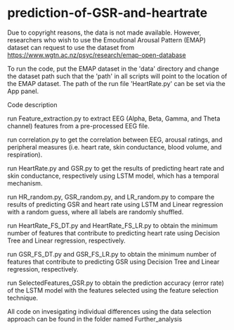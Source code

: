 # prediction-of-GSR-and-heartrate

Due to copyright reasons, the data is not made available. However, researchers who wish to use the Emoutional Arousal Pattern (EMAP) dataset can request to use the dataset from https://www.wgtn.ac.nz/psyc/research/emap-open-database

To run the code, put the EMAP dataset in the 'data' directory and change the dataset path such that the 'path' in all scripts will point to the location of the EMAP dataset. The path of the run file 'HeartRate.py' can be set via the App panel.

Code description

run Feature_extraction.py to extract EEG (Alpha, Beta, Gamma, and Theta channel) features from a pre-processed EEG file.

run correlation.py to get the correlation between EEG, arousal ratings, and peripheral measures (i.e. heart rate, skin conductance, blood volume, and respiration).

run HeartRate.py and GSR.py to get the results of predicting heart rate and skin conductance, respectively using LSTM model, which has a temporal mechanism.

run HR_random.py, GSR_random.py, and LR_random.py to compare the results of predicting GSR and heart rate using LSTM and Linear regression with a random guess, where all labels are randomly shuffled. 

run HeartRate_FS_DT.py and HeartRate_FS_LR.py to obtain the minimum number of features that contribute to predicting heart rate using Decision Tree and Linear regression, respectively. 

run GSR_FS_DT.py and GSR_FS_LR.py to obtain the minimum number of features that contribute to predicting GSR using Decision Tree and Linear regression, respectively. 

run SelectedFeatures_GSR.py to obtain the prediction accuracy (error rate) of the LSTM model with the features selected using the feature selection technique.

All code on invesigating individual differences using the data selection approach can be found in the folder named Further_analysis
